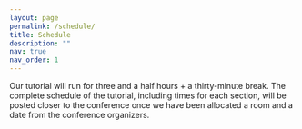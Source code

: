 ```yaml
---
layout: page
permalink: /schedule/
title: Schedule
description: ""
nav: true
nav_order: 1
---
```

Our tutorial will run for three and a half hours + a thirty-minute break.
The complete schedule of the tutorial, including times for each section, will be
posted closer to the conference once we have been allocated a room and a date
from the conference organizers.